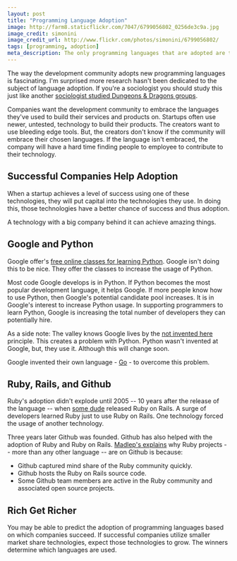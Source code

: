 ```yaml
---
layout: post
title: "Programming Language Adoption"
image: http://farm8.staticflickr.com/7047/6799056802_0256de3c9a.jpg
image_credit: simonini
image_credit_url: http://www.flickr.com/photos/simonini/6799056802/
tags: [programming, adoption]
meta_description: The only programming languages that are adopted are those that are used by successful startups. Once successful, the companies pump money into the support of the technologies they use.
---
```


The way the development community adopts new programming languages is fascinating. I'm surprised more research hasn't been dedicated to the subject of language adoption. If you're a sociologist you should study this just like another [sociologist studied Dungeons & Dragons groups][4].

Companies want the development community to embrace the languages they've used to build their services and products on. Startups often use newer, untested, technology to build their products. The creators want to use bleeding edge tools. But, the creators don't know if the community will embrace their chosen languages. If the language isn't embraced, the company will have a hard time finding people to employee to contribute to their technology.

## Successful Companies Help Adoption

When a startup achieves a level of success using one of these technologies, they will put capital into the technologies they use. In doing this, those technologies have a better chance of success and thus adoption.

A technology with a big company behind it can achieve amazing things.

## Google and Python

Google offer's [free online classes for learning Python][1]. Google isn't doing this to be nice. They offer the classes to increase the usage of Python.

Most code Google develops is in Python. If Python becomes the most popular development language, it helps Google. If more people know how to use Python, then Google's potential candidate pool increases. It is in Google's interest to increase Python usage. In supporting programmers to learn Python, Google is increasing the total number of developers they can potentially hire.

As a side note: The valley knows Google lives by the [not invented here][2] principle. This creates a problem with Python. Python wasn't invented at Google, but, they use it. Although this will change soon.

Google invented their own language - [Go][3] - to overcome this problem.

## Ruby, Rails, and Github

Ruby's adoption didn't explode until 2005 -- 10 years after the release of the language -- when [some dude][6] released Ruby on Rails. A surge of developers learned Ruby just to use Ruby on Rails. One technology forced the usage of another technology.

Three years later Github was founded. Github has also helped with the adoption of Ruby and Ruby on Rails. [Madlep's explains][5] why Ruby projects -- more than any other language -- are on Github is because:

* Github captured mind share of the Ruby community quickly.
* Github hosts the Ruby on Rails source code.
* Some Github team members are active in the Ruby community and associated open source projects.



## Rich Get Richer

You may be able to predict the adoption of programming languages based on which companies succeed. If successful companies utilize smaller market share technologies, expect those technologies to grow. The winners determine which languages are used.


[1]: https://developers.google.com/edu/python/ "Google's Python Free Class"
[2]: http://en.wikipedia.org/wiki/Not_invented_here.
[3]: http://en.wikipedia.org/wiki/Go_(programming_language)
[4]: http://www.amazon.com/gp/product/0226249441/ref=as_li_ss_tl?ie=UTF8&camp=1789&creative=390957&creativeASIN=0226249441&linkCode=as2&tag=breharsblo-20
[5]: http://stackoverflow.com/questions/1586601/why-are-ruby-projects-so-dominant-at-github
[6]: http://david.heinemeierhansson.com/



